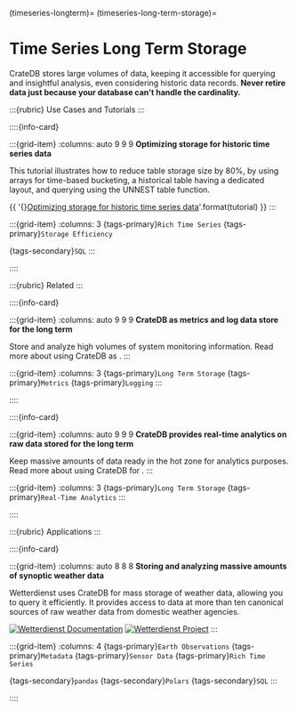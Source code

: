 (timeseries-longterm)=
(timeseries-long-term-storage)=
# Time Series Long Term Storage

CrateDB stores large volumes of data, keeping it accessible for querying
and insightful analysis, even considering historic data records.
**Never retire data just because your database can't handle the cardinality.**


:::{rubric} Use Cases and Tutorials
:::


::::{info-card}

:::{grid-item}
:columns: auto 9 9 9
**Optimizing storage for historic time series data**

This tutorial illustrates how to reduce table storage size by 80%,
by using arrays for time-based bucketing, a historical table having
a dedicated layout, and querying using the UNNEST table function.

{{ '{}[Optimizing storage for historic time series data]'.format(tutorial) }}
:::

:::{grid-item}
:columns: 3
{tags-primary}`Rich Time Series`
{tags-primary}`Storage Efficiency`

{tags-secondary}`SQL`
:::

::::


:::{rubric} Related
:::

::::{info-card}

:::{grid-item}
:columns: auto 9 9 9
**CrateDB as metrics and log data store for the long term**

Store and analyze high volumes of system monitoring information.
Read more about using CrateDB as [](#metrics-store).
:::

:::{grid-item}
:columns: 3
{tags-primary}`Long Term Storage`
{tags-primary}`Metrics`
{tags-primary}`Logging`
:::

::::


::::{info-card}

:::{grid-item}
:columns: auto 9 9 9
**CrateDB provides real-time analytics on raw data stored for the long term**

Keep massive amounts of data ready in the hot zone for analytics purposes.
Read more about using CrateDB for [](#analytics).
:::

:::{grid-item}
:columns: 3
{tags-primary}`Long Term Storage`
{tags-primary}`Real-Time Analytics`
:::

::::


:::{rubric} Applications
:::

::::{info-card}

:::{grid-item}
:columns: auto 8 8 8
**Storing and analyzing massive amounts of synoptic weather data**

Wetterdienst uses CrateDB for mass storage of weather data, allowing you to
query it efficiently. It provides access to data at more than ten canonical
sources of raw weather data from domestic weather agencies.

[![Wetterdienst Documentation](https://img.shields.io/badge/Documentation-Data%20Export-darkgreen?logo=Markdown)](https://wetterdienst.readthedocs.io/en/latest/usage/python-api/#export)
[![Wetterdienst Project](https://img.shields.io/badge/Repository-Wetterdienst-darkblue?logo=GitHub)](https://github.com/earthobservations/wetterdienst)
:::

:::{grid-item}
:columns: 4
{tags-primary}`Earth Observations`
{tags-primary}`Metadata`
{tags-primary}`Sensor Data`
{tags-primary}`Rich Time Series`

{tags-secondary}`pandas`
{tags-secondary}`Polars`
{tags-secondary}`SQL`
:::

::::



[Optimizing storage for historic time series data]: https://community.cratedb.com/t/optimizing-storage-for-historic-time-series-data/762
